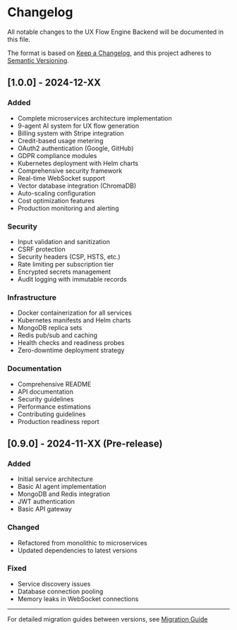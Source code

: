 # Changelog

All notable changes to the UX Flow Engine Backend will be documented in this file.

The format is based on [Keep a Changelog](https://keepachangelog.com/en/1.0.0/),
and this project adheres to [Semantic Versioning](https://semver.org/spec/v2.0.0.html).

## [1.0.0] - 2024-12-XX

### Added
- Complete microservices architecture implementation
- 9-agent AI system for UX flow generation
- Billing system with Stripe integration
- Credit-based usage metering
- OAuth2 authentication (Google, GitHub)
- GDPR compliance modules
- Kubernetes deployment with Helm charts
- Comprehensive security framework
- Real-time WebSocket support
- Vector database integration (ChromaDB)
- Auto-scaling configuration
- Cost optimization features
- Production monitoring and alerting

### Security
- Input validation and sanitization
- CSRF protection
- Security headers (CSP, HSTS, etc.)
- Rate limiting per subscription tier
- Encrypted secrets management
- Audit logging with immutable records

### Infrastructure
- Docker containerization for all services
- Kubernetes manifests and Helm charts
- MongoDB replica sets
- Redis pub/sub and caching
- Health checks and readiness probes
- Zero-downtime deployment strategy

### Documentation
- Comprehensive README
- API documentation
- Security guidelines
- Performance estimations
- Contributing guidelines
- Production readiness report

## [0.9.0] - 2024-11-XX (Pre-release)

### Added
- Initial service architecture
- Basic AI agent implementation
- MongoDB and Redis integration
- JWT authentication
- Basic API gateway

### Changed
- Refactored from monolithic to microservices
- Updated dependencies to latest versions

### Fixed
- Service discovery issues
- Database connection pooling
- Memory leaks in WebSocket connections

---

For detailed migration guides between versions, see [Migration Guide](./docs/MIGRATION_GUIDE.md)